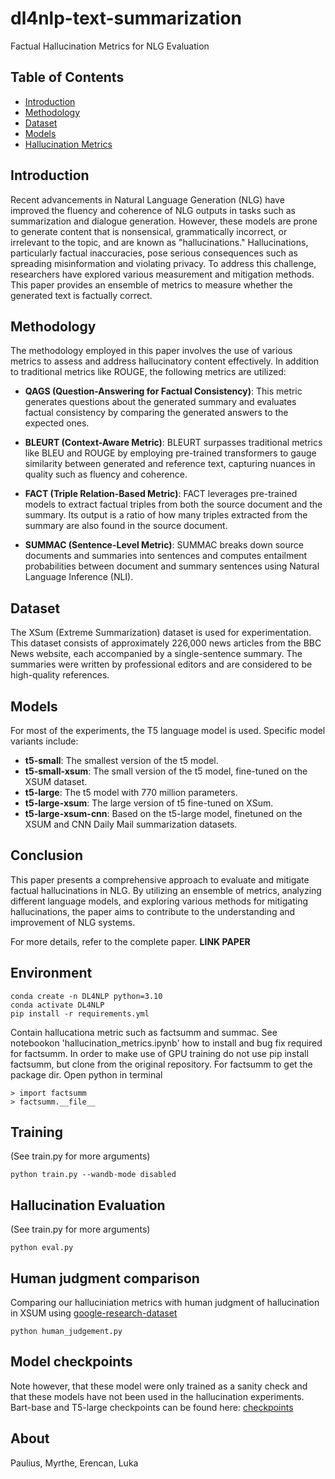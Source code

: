 # dl4nlp-text-summarization
Factual Hallucination Metrics for NLG Evaluation

## Table of Contents
- [Introduction](#introduction)
- [Methodology](#methodology)
- [Dataset](#dataset)
- [Models](#models)
- [Hallucination Metrics](#hallucination-metrics)

## Introduction

Recent advancements in Natural Language Generation (NLG) have improved the fluency and coherence of NLG outputs in tasks such as summarization and dialogue generation. However, these models are prone to generate content that is nonsensical, grammatically incorrect, or irrelevant to the topic, and are known as "hallucinations." Hallucinations, particularly factual inaccuracies, pose serious consequences such as spreading misinformation and violating privacy. To address this challenge, researchers have explored various measurement and mitigation methods. This paper provides an ensemble of metrics to measure whether the generated text is factually correct.

## Methodology

The methodology employed in this paper involves the use of various metrics to assess and address hallucinatory content effectively. In addition to traditional metrics like ROUGE, the following metrics are utilized:

- **QAGS (Question-Answering for Factual Consistency)**: This metric generates questions about the generated summary and evaluates factual consistency by comparing the generated answers to the expected ones.

- **BLEURT (Context-Aware Metric)**: BLEURT surpasses traditional metrics like BLEU and ROUGE by employing pre-trained transformers to gauge similarity between generated and reference text, capturing nuances in quality such as fluency and coherence.

- **FACT (Triple Relation-Based Metric)**: FACT leverages pre-trained models to extract factual triples from both the source document and the summary. Its output is a ratio of how many triples extracted from the summary are also found in the source document.

- **SUMMAC (Sentence-Level Metric)**: SUMMAC breaks down source documents and summaries into sentences and computes entailment probabilities between document and summary sentences using Natural Language Inference (NLI).

## Dataset

The XSum (Extreme Summarization) dataset is used for experimentation. This dataset consists of approximately 226,000 news articles from the BBC News website, each accompanied by a single-sentence summary. The summaries were written by professional editors and are considered to be high-quality references.

## Models

For most of the experiments, the T5 language model is used. Specific model variants include:
- **t5-small**: The smallest version of the t5 model.
- **t5-small-xsum**: The small version of the t5 model, fine-tuned on the XSUM dataset.
- **t5-large**: The t5 model with 770 million parameters.
- **t5-large-xsum**: The large version of t5 fine-tuned on XSum.
- **t5-large-xsum-cnn**: Based on the t5-large model, finetuned on the XSUM and CNN Daily Mail summarization datasets.

## Conclusion

This paper presents a comprehensive approach to evaluate and mitigate factual hallucinations in NLG. By utilizing an ensemble of metrics, analyzing different language models, and exploring various methods for mitigating hallucinations, the paper aims to contribute to the understanding and improvement of NLG systems.

For more details, refer to the complete paper. **LINK PAPER**



## Environment

```
conda create -n DL4NLP python=3.10
conda activate DL4NLP
pip install -r requirements.yml
```

Contain hallucationa metric such as factsumm and summac. See notebookon 'hallucination_metrics.ipynb' how to install and bug fix required for factsumm. In order to make use of GPU training do not use pip install factsumm, but clone from the original repository. For factsumm to get the package dir. Open python in terminal

    > import factsumm
    > factsumm.__file__


## Training
(See train.py for more arguments)

```
python train.py --wandb-mode disabled
```

## Hallucination Evaluation
(See train.py for more arguments)

```
python eval.py 
```

## Human judgment comparison 
Comparing our halluciniation metrics with human judgment of hallucination in XSUM using [google-research-dataset](https://github.com/google-research-datasets/xsum_hallucination_annotations/tree/master)

```
python human_judgement.py 
```

## Model checkpoints
Note however, that these model were only trained as a sanity check and that these models have not been used in the hallucination experiments. 
Bart-base and T5-large checkpoints can be found here: [checkpoints](https://drive.google.com/drive/folders/1IF9n4bljNzDUlAX7U54LgtBZWko8z0jO?usp=sharing)

## About
Paulius, Myrthe, Erencan, Luka
